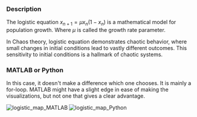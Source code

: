 ### Description
The logistic equation  $x_{n+1} = \mu x_n (1 - x_n)$ is a mathematical model for population growth. Where $\mu$ is called the growth rate parameter. 

In Chaos theory, logistic equation demonstrates chaotic behavior, where small changes in initial conditions lead to vastly different outcomes. This sensitivity to initial conditions is a hallmark of chaotic systems.

### MATLAB or Python
In this case, it doesn't make a difference which one chooses. It is mainly a for-loop. MATLAB might have a slight edge in ease of making the visualizations, but not one that gives a clear advantage.

![logistic_map_MATLAB](https://github.com/user-attachments/assets/b8117163-c2dd-479f-beac-5135c06d67bc) ![logistic_map_Python](https://github.com/user-attachments/assets/5844718e-6d43-4109-b4d7-27405ce14f2f)


